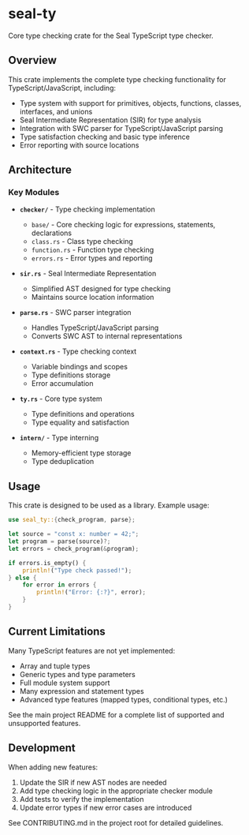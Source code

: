 # seal-ty

Core type checking crate for the Seal TypeScript type checker.

## Overview

This crate implements the complete type checking functionality for TypeScript/JavaScript, including:

- Type system with support for primitives, objects, functions, classes, interfaces, and unions
- Seal Intermediate Representation (SIR) for type analysis
- Integration with SWC parser for TypeScript/JavaScript parsing
- Type satisfaction checking and basic type inference
- Error reporting with source locations

## Architecture

### Key Modules

- **`checker/`** - Type checking implementation
  - `base/` - Core checking logic for expressions, statements, declarations
  - `class.rs` - Class type checking
  - `function.rs` - Function type checking
  - `errors.rs` - Error types and reporting

- **`sir.rs`** - Seal Intermediate Representation
  - Simplified AST designed for type checking
  - Maintains source location information

- **`parse.rs`** - SWC parser integration
  - Handles TypeScript/JavaScript parsing
  - Converts SWC AST to internal representations

- **`context.rs`** - Type checking context
  - Variable bindings and scopes
  - Type definitions storage
  - Error accumulation

- **`ty.rs`** - Core type system
  - Type definitions and operations
  - Type equality and satisfaction

- **`intern/`** - Type interning
  - Memory-efficient type storage
  - Type deduplication

## Usage

This crate is designed to be used as a library. Example usage:

```rust
use seal_ty::{check_program, parse};

let source = "const x: number = 42;";
let program = parse(source)?;
let errors = check_program(&program);

if errors.is_empty() {
    println!("Type check passed!");
} else {
    for error in errors {
        println!("Error: {:?}", error);
    }
}
```

## Current Limitations

Many TypeScript features are not yet implemented:
- Array and tuple types
- Generic types and type parameters
- Full module system support
- Many expression and statement types
- Advanced type features (mapped types, conditional types, etc.)

See the main project README for a complete list of supported and unsupported features.

## Development

When adding new features:

1. Update the SIR if new AST nodes are needed
2. Add type checking logic in the appropriate checker module
3. Add tests to verify the implementation
4. Update error types if new error cases are introduced

See CONTRIBUTING.md in the project root for detailed guidelines.